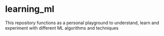 # learning_ml
This repository functions as a personal playground to understand, learn and experiment with different ML algorithms and techniques
